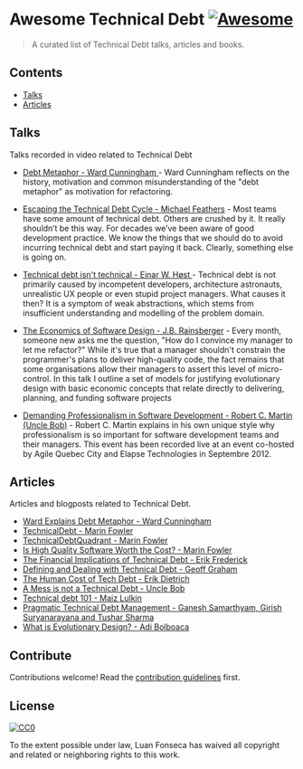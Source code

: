 # Awesome Technical Debt [![Awesome](https://awesome.re/badge.svg)](https://awesome.re)

> A curated list of Technical Debt talks, articles and books.


## Contents

- [Talks](#talks)
- [Articles](#articles)


## Talks

Talks recorded in video related to Technical Debt

- [Debt Metaphor - 
Ward Cunningham
](https://www.youtube.com/watch?v=pqeJFYwnkjE) - Ward Cunningham reflects on the history, motivation and common misunderstanding of the "debt metaphor" as motivation for refactoring.

- [Escaping the Technical Debt Cycle - Michael Feathers](https://www.youtube.com/watch?v=7hL6g1aTGvo) - Most teams have some amount of technical debt. Others are crushed by it. It really shouldn’t be this way. For decades we’ve been aware of good development practice. We know the things that we should do to avoid incurring technical debt and start paying it back. Clearly, something else is going on.

- [Technical debt isn't technical - Einar W. Høst
](https://www.youtube.com/watch?v=CXyNZYDO07Q) - Technical debt is not primarily caused by incompetent developers, architecture astronauts, unrealistic UX people or even stupid project managers. What causes it then? It is a symptom of weak abstractions, which stems from insufficient understanding and modelling of the problem domain. 

- [The Economics of Software Design - J.B. Rainsberger](https://www.youtube.com/watch?v=7HecgbghFTk) - Every month, someone new asks me the question, "How do I convince my manager to let me refactor?" While it's true that a manager shouldn't constrain the programmer's plans to deliver high-quality code, the fact remains that some organisations allow their managers to assert this level of micro-control. In this talk I outline a set of models for justifying evolutionary design with basic economic concepts that relate directly to delivering, planning, and funding software projects

- [Demanding Professionalism in Software Development - Robert C. Martin (Uncle Bob)](https://www.youtube.com/watch?v=p0O1VVqRSK0) - Robert C. Martin explains in his own unique style why professionalism is so important for software development teams and their managers. This event has been recorded live at an event co-hosted by Agile Quebec City and Elapse Technologies in Septembre 2012.


## Articles

Articles and blogposts related to Technical Debt.
- [Ward Explains Debt Metaphor - Ward Cunningham](http://wiki.c2.com/?WardExplainsDebtMetaphor)
- [TechnicalDebt - Marin Fowler](https://martinfowler.com/bliki/TechnicalDebt.html)
- [TechnicalDebtQuadrant - Marin Fowler](https://martinfowler.com/bliki/TechnicalDebtQuadrant.html)
- [Is High Quality Software Worth the Cost? - Marin Fowler](https://martinfowler.com/articles/is-quality-worth-cost.html)
- [The Financial Implications of Technical Debt - Erik Frederick](https://www.toptal.com/finance/part-time-cfos/technical-debt)
- [Defining and Dealing with Technical Debt - Geoff Graham](https://css-tricks.com/defining-and-dealing-with-technical-debt/)
- [The Human Cost of Tech Debt - Erik Dietrich](https://daedtech.com/human-cost-tech-debt/)
- [A Mess is not a Technical Debt - Uncle Bob](https://sites.google.com/site/unclebobconsultingllc/a-mess-is-not-a-technical-debt)
- [Technical debt 101 - Maiz Lulkin](https://medium.com/@joaomilho/festina-lente-e29070811b84)
- [Pragmatic Technical Debt Management - Ganesh Samarthyam, Girish Suryanarayana and Tushar Sharma](https://www.infoq.com/articles/pragmatic-technical-debt/)
- [What is Evolutionary Design? - Adi Bolboaca](https://mozaicworks.com/blog/what-is-evolutionary-design/)


## Contribute

Contributions welcome! Read the [contribution guidelines](contributing.md) first.


## License

[![CC0](https://mirrors.creativecommons.org/presskit/buttons/88x31/svg/cc-zero.svg)](https://creativecommons.org/publicdomain/zero/1.0)

To the extent possible under law, Luan Fonseca has waived all copyright and
related or neighboring rights to this work.
